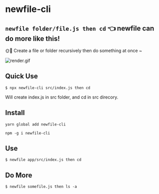 # newfile-cli
`newfile folder/file.js then cd`  👈 newfile can do more like this!
 ---

🌞🌈 Create a file or folder recursively then do something at once ~

![render.gif](https://i.loli.net/2020/05/31/1MNheGR9oVYk6J4.gif)

## Quick Use
```
$ npx newfile-cli src/index.js then cd
```

Will create index.js in src folder, and cd in src direcory.

## Install

`yarn global add newfile-cli`

`npm -g i newfile-cli`

## Use
```
$ newfile app/src/index.js then cd
```

## Do More
```
$ newfile somefile.js then ls -a
```